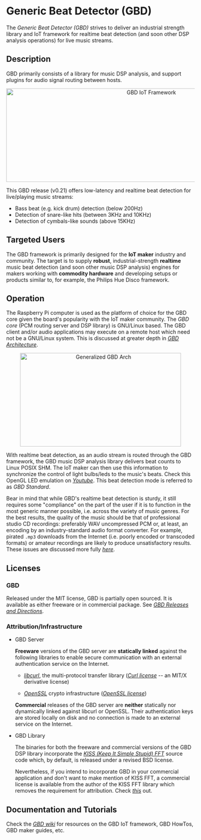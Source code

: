 # Generic Beat Detector (GBD)

The *Generic Beat Detector (GBD)* strives to deliver an industrial strength library and IoT framework for realtime beat 
detection (and soon other DSP analysis operations) for live music streams. 

## Description

GBD primarily consists of a library for music DSP analysis, and support plugins for 
audio signal routing between hosts.
<p align="center">
<img src="https://github.com/generic-beat-detector/GBD/blob/master/docs/img/gbd-iot-framework.jpg" alt="GBD IoT Framework" width="760" height="250"/>
</p>

This GBD release (v0.21) offers low-latency and realtime beat detection for
live/playing music streams:

* Bass beat (e.g. kick drum) detection (below 200Hz)
* Detection of snare-like hits (between 3KHz and 10KHz)
* Detection of cymbals-like sounds (above 15KHz)

## Targeted Users

The GBD framework is primarily designed for the __IoT maker__ industry and community. The 
target is to supply __robust__, industrial-strength __realtime__ music 
beat detection (and soon other music DSP analysis) engines for makers 
working with __commodity hardware__ and developing setups or products similar to,
for example, the Philips Hue Disco framework.

## Operation

The Raspberry Pi computer is used as the platform of choice for the GBD core given the board's popularity with the IoT maker community. The *GBD core* (PCM routing server and DSP library) is GNU/Linux based. The GBD client and/or audio applications
may execute on a remote host which need not be a GNU/Linux system. This is discussed at greater depth in [*GBD Architecture*](https://github.com/generic-beat-detector/GBD/wiki/The-GBD-IoT-Framework#gbd-architecture).

<p align="center">
<img src="https://github.com/generic-beat-detector/GBD/blob/master/docs/img/generalized-gbd-arch.jpg" alt="Generalized GBD Arch" width="430" height="250"/></p>

With realtime beat detection, as an audio stream is routed through the GBD framework, the 
GBD music DSP analysis library delivers beat counts to Linux POSIX SHM. 
The IoT maker can then use this information to synchronize the control of light bulbs/leds to the 
music's beats. Check this OpenGL LED emulation on [*Youtube*](https://youtu.be/1wmrO51TZqA). This beat
detection mode is referred to as *GBD Standard*.

Bear in mind that while GBD's realtime beat detection is sturdy, it still requires some "compliance" on the part of the user
if it is to function in the most generic manner possible, i.e. across the variety of music genres. For the best results, the quality of the music should be that of professional studio CD recordings: preferably WAV uncompressed PCM or, at least, an encoding by an industry-standard audio format converter. For example, pirated `.mp3` downloads from the Internet (i.e. poorly encoded or transcoded formats) or amateur recordings are likely to produce unsatisfactory results. These issues are discussed more fully
[*here*](https://github.com/generic-beat-detector/GBD/wiki#features).

## Licenses

### GBD

Released under the MIT license, GBD is partially open sourced. It is available as either freeware or in commercial package.
See [*GBD Releases and Directions*](https://github.com/generic-beat-detector/GBD/wiki/GBD-Releases-and-Directions). 

### Attribution/Infrastructure

* GBD Server

  __Freeware__ versions of the GBD server are __statically linked__ against the following libraries to enable secure communication
  with an external authentication service on the Internet.
  
	* [*libcurl*](https://curl.haxx.se/libcurl/), the multi-protocol transfer library ([*Curl license*](https://curl.haxx.se/docs/copyright.html) -- an MIT/X derivative license)
  
	* [*OpenSSL*](https://www.openssl.org/) crypto infrastructure ([*OpenSSL license*](https://www.openssl.org/source/license.html))

  __Commercial__ releases of the GBD server are __neither__ statically nor dynamically linked against libcurl or OpenSSL. Their
  authentication keys are stored locally on disk and no connection is made to an external service on the Internet. 
  
* GBD Library

  The binaries for both the freeware and commercial versions of the GBD DSP library incorporate the 
  [*KISS (Keep It Simple Stupid) FFT*](https://github.com/mborgerding/kissfft) source code which, by default, is released under a revised BSD license. 
  
  Nevertheless, if you intend to incorporate GBD in your commercial application and don't want to make mention of KISS FFT, a commercial license is available from the author of the KISS FFT library which removes the requirement for attribution. Check [*this*](https://github.com/mborgerding/kissfft) out.
  
## Documentation and Tutorials

Check the [*GBD wiki*](https://github.com/generic-beat-detector/GBD/wiki) for resources on
the GBD IoT framework, GBD HowTos, GBD maker guides, etc.



